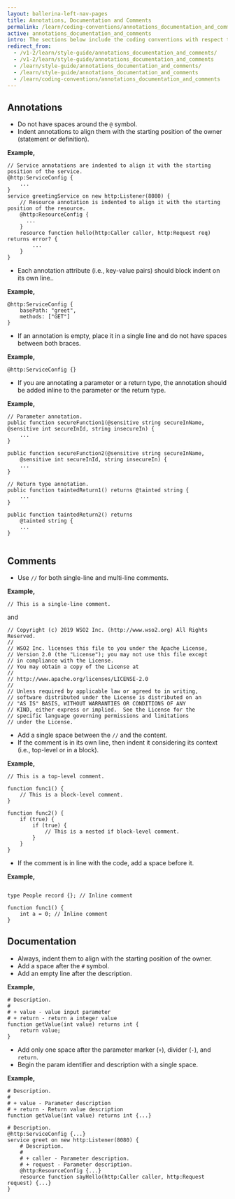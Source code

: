 ```yaml
---
layout: ballerina-left-nav-pages
title: Annotations, Documentation and Comments
permalink: /learn/coding-conventions/annotations_documentation_and_comments/
active: annotations_documentation_and_comments
intro: The sections below include the coding conventions with respect to annotations, documentation, and comments.
redirect_from:
  - /v1-2/learn/style-guide/annotations_documentation_and_comments/
  - /v1-2/learn/style-guide/annotations_documentation_and_comments
  - /learn/style-guide/annotations_documentation_and_comments/
  - /learn/style-guide/annotations_documentation_and_comments
  - /learn/coding-conventions/annotations_documentation_and_comments
---
```


## Annotations
* Do not have spaces around the `@` symbol.
* Indent annotations to align them with the starting position of the owner (statement or definition).
  
**Example,**

```ballerina
// Service annotations are indented to align it with the starting position of the service.
@http:ServiceConfig {
    ...
}
service greetingService on new http:Listener(8080) {
    // Resource annotation is indented to align it with the starting position of the resource.
    @http:ResourceConfig {
      ...
    }
    resource function hello(http:Caller caller, http:Request req) returns error? {
        ...
    }
}
```

* Each annotation attribute (i.e., key-value pairs) should block indent on its own line..
  
**Example,**
  
```ballerina
@http:ServiceConfig {
    basePath: "greet",
    methods: ["GET"]
}
```

* If an annotation is empty, place it in a single line and 
  do not have spaces between both braces.
  
**Example,**

```ballerina
@http:ServiceConfig {}
```

* If you are annotating a parameter or a return type, the annotation should be added inline to the parameter or the return type.
  
**Example,**
  
```ballerina
// Parameter annotation.
public function secureFunction1(@sensitive string secureInName, @sensitive int secureInId, string insecureIn) {
    ...
}
  
public function secureFunction2(@sensitive string secureInName,
    @sensitive int secureInId, string insecureIn) {
    ...
}
  
// Return type annotation.
public function taintedReturn1() returns @tainted string {
    ...
}
    
public function taintedReturn2() returns 
    @tainted string {
    ...
}
  
```

## Comments
* Use `//` for both single-line and multi-line comments.
  
**Example,**

```ballerina
// This is a single-line comment.
```

  and 
  
```ballerina
// Copyright (c) 2019 WSO2 Inc. (http://www.wso2.org) All Rights Reserved.
//
// WSO2 Inc. licenses this file to you under the Apache License,
// Version 2.0 (the "License"); you may not use this file except
// in compliance with the License.
// You may obtain a copy of the License at
//
// http://www.apache.org/licenses/LICENSE-2.0
//
// Unless required by applicable law or agreed to in writing,
// software distributed under the License is distributed on an
// "AS IS" BASIS, WITHOUT WARRANTIES OR CONDITIONS OF ANY
// KIND, either express or implied.  See the License for the
// specific language governing permissions and limitations
// under the License.
```
  
* Add a single space between the `//` and the content.
* If the comment is in its own line, then indent it considering its context (i.e., top-level or in a block).
  
**Example,**

```ballerina
// This is a top-level comment.

function func1() {
    // This is a block-level comment. 
}

function func2() {
    if (true) {
        if (true) {
            // This is a nested if block-level comment.
        }
    }
}
```

* If the comment is in line with the code, add a space before it.

**Example,**

```ballerina

type People record {}; // Inline comment

function func1() {
    int a = 0; // Inline comment
}

```


## Documentation
* Always, indent them to align with the starting position of the owner.
* Add a space after the `#` symbol.
* Add an empty line after the description.

**Example,**

```ballerina
# Description.
#
# + value - value input parameter 
# + return - return a integer value
function getValue(int value) returns int {
    return value;
}
```

* Add only one space after the parameter marker (`+`), divider (`-`), and `return`.
* Begin the param identifier and description with a single space.

**Example,**
  
```ballerina
# Description.
#
# + value - Parameter description
# + return - Return value description
function getValue(int value) returns int {...}

# Description.
@http:ServiceConfig {...}
service greet on new http:Listener(8080) {
    # Description.
    #
    # + caller - Parameter description.
    # + request - Parameter description.
    @http:ResourceConfig {...}
    resource function sayHello(http:Caller caller, http:Request request) {...}
}
```
